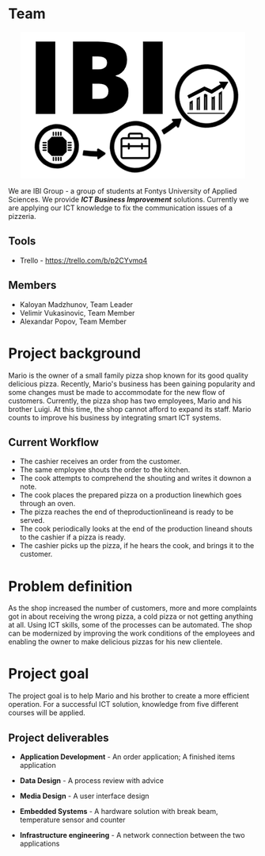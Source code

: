 # Team

<p align="center"> 
  <img src="https://github.com/kall0m/Marios-Pizzeria-ICT/blob/master/IP-Logo.png" alt="IBI-Group">
</p>

We are IBI Group - a group of students at Fontys University of Applied Sciences. We provide <b><i>ICT Business Improvement</i></b> solutions. Currently we are applying our ICT knowledge to fix the communication issues of a pizzeria.

## Tools
- Trello - https://trello.com/b/p2CYvmq4

## Members

- Kaloyan Madzhunov, Team Leader
- Velimir Vukasinovic, Team Member
- Alexandar Popov, Team Member

# Project background

Mario is the owner of a small family pizza shop known for its good quality delicious pizza. Recently, Mario's business has been gaining popularity and some changes must be made to accommodate for the new flow of customers. Currently, the pizza shop has two employees, Mario and his brother Luigi. At this time, the shop cannot afford to expand its staff. Mario counts to improve his business by integrating smart ICT systems.

## Current Workflow
- The cashier receives an order from the customer.
- The same employee shouts the order to the kitchen.
- The cook attempts to comprehend the shouting and writes it downon a note.
- The cook places the prepared pizza on a production linewhich goes through an oven.
- The pizza reaches the end of theproductionlineand is ready to be served.
- The cook periodically looks at the end of the production lineand shouts to the cashier if a pizza is ready.
- The cashier picks up the pizza, if he hears the cook, and brings it to the customer.

# Problem definition
As the shop increased the number of customers, more and more complaints got in about receiving the wrong pizza, a cold pizza or not getting anything at all. Using ICT skills, some of the processes can be automated. The shop can be modernized by improving the work conditions of the employees and enabling the owner to make delicious pizzas for his new clientele.

# Project goal
The project goal is to help Mario and his brother to create a more efficient operation. For a successful ICT solution, knowledge from five different courses will be applied.

## Project deliverables
- <b>Application Development</b> - An order application; A finished items application

- <b>Data Design</b> - A process review with advice

- <b>Media Design</b> - A user interface design

- <b>Embedded Systems</b> - A hardware solution with break beam, temperature sensor and counter

- <b>Infrastructure engineering</b> - A network connection between the two applications
